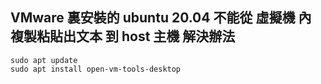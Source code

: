 ## VMware 裏安裝的 ubuntu 20.04 不能從 虛擬機 內 複製粘貼出文本 到 host 主機 解決辦法

```
sudo apt update
sudo apt install open-vm-tools-desktop
```
